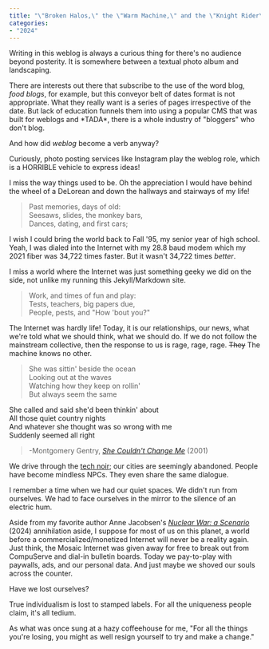 ```yaml
---
title: "\"Broken Halos,\" the \"Warm Machine,\" and the \"Knight Rider\""
categories:
- "2024"
---
```


Writing in this weblog is always a curious thing for there's no audience beyond posterity.  It is somewhere between a textual photo album and landscaping.  

There are interests out there that subscribe to the use of the word blog, *food blogs*, for example, but this conveyor belt of dates format is not appropriate.  What they really want is a series of pages irrespective of the date.  But lack of education funnels them into using a popular CMS that was built for weblogs and \*TADA\*, there is a whole industry of "bloggers" who don't blog.  

And how did *weblog* become a verb anyway?

Curiously, photo posting services like Instagram play the weblog role, which is a HORRIBLE vehicle to express ideas!

I miss the way things used to be.  Oh the appreciation I would have behind the wheel of a DeLorean and down the hallways and stairways of my life! 

> Past memories, days of old:  
Seesaws, slides, the monkey bars,  
Dances, dating, and first cars;  

I wish I could bring the world back to Fall '95, my senior year of high school.  Yeah, I was dialed into the Internet with my 28.8 baud modem which my 2021 fiber was 34,722 times faster.  But it wasn't 34,722 times *better*. 

I miss a world where the Internet was just something geeky we did on the side, not unlike my running this Jekyll/Markdown site.  

> Work, and times of fun and play:  
Tests, teachers, big papers due,  
People, pests, and "How 'bout you?"  

The Internet was hardly life!  Today, it is our relationships, our news, what we're told what we should think, what we should do.  If we do not follow the mainstream collective, then the response to us is rage, rage, rage. ~~They~~ The machine knows no other.

> She was sittin' beside the ocean  
Looking out at the waves  
Watching how they keep on rollin'  
But always seem the same  
> 
She called and said she'd been thinkin' about  
All those quiet country nights  
And whatever she thought was so wrong with me  
Suddenly seemed all right  
>  
> -Montgomery Gentry, [*She Couldn't Change Me*](https://open.spotify.com/track/3zjLEJ6EPYJHZRtWGMhMSJ) (2001)

We drive through the [tech noir](https://open.spotify.com/track/5VKEsChbUowEF2BT0gJSGX); our cities are seemingly abandoned.  People have become mindless NPCs.  They even share the same dialogue.  

I remember a time when we had our quiet spaces.  We didn't run from ourselves.  We had to face ourselves in the mirror to the silence of an electric hum.

Aside from my favorite author Anne Jacobsen's [*Nuclear War: a Scenario*](https://open.spotify.com/show/0RbR0skLl67DchJfvvBnpY) (2024) annihilation aside, I suppose for most of us on this planet, a world before a commercialized/monetized Internet will never be a reality again.  Just think, the Mosaic Internet was given away for free to break out from CompuServe and dial-in bulletin boards.  Today we pay-to-play with paywalls, ads, and our personal data.  And just maybe we shoved our souls across the counter. 

Have we lost ourselves?

True individualism is lost to stamped labels.  For all the uniqueness people claim, it's all tedium.  

As what was once sung at a hazy coffeehouse for me, "For all the things you're losing, you might as well resign yourself to try and make a change."



